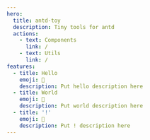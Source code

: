 ```yaml
---
hero:
  title: antd-toy
  description: Tiny tools for antd
  actions:
    - text: Components
      link: /
    - text: Utils
      link: /
features:
  - title: Hello
    emoji: 💎
    description: Put hello description here
  - title: World
    emoji: 🌈
    description: Put world description here
  - title: '!'
    emoji: 🚀
    description: Put ! description here
---
```

